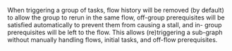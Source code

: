 When triggering a group of tasks, flow history will be removed (by default) to
allow the group to rerun in the same flow, off-group prerequisites will be
satisfied automatically to prevent them from causing a stall, and in- group
prerequisites will be left to the flow. This allows (re)triggering a sub-graph
without manually handling flows, initial tasks, and off-flow prerequisites.
